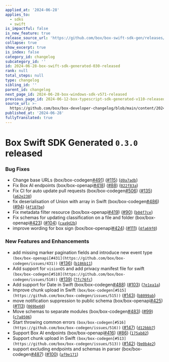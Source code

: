 ```yaml
---
applied_at: '2024-06-28'
applies_to:
  - sdks
  - swift
is_impactful: false
is_new_feature: true
release_source_url: 'https://github.com/box/box-swift-sdk-gen/releases/tag/0.3.0'
collapse: true
show_excerpt: true
is_index: false
category_id: changelog
subcategory_id: ''
id: 2024-06-28-box-swift-sdk-generated-030-released
rank: null
total_steps: null
type: changelog
sibling_id: ''
parent_id: changelog
next_page_id: 2024-06-28-box-windows-sdk-v571-released
previous_page_id: 2024-06-12-box-typescript-sdk-generated-v110-released
source_url: >-
  https://github.com/box/box-developer-changelog/blob/main/content/2024/06-28-box-swift-sdk-generated-030-released.md
published_at: '2024-06-28'
fullyTranslated: true
---
```

# Box Swift SDK Generated `0.3.0` released

### Bug Fixes

* Change base URLs (box/box-codegen[#491][1]) ([#115][2]) ([`d0a7adb`][3])
* Fix Box AI endpoints (box/box-openapi[#418][4]) ([#88][5]) ([`022f83a`][6])
* Fix CI for auto update pull requests (box/box-codegen[#506][7]) ([#135][8]) ([`a62e238`][9])
* fix deserialisation of Union with array in Swift (box/box-codegen[#486][10]) ([#94][11]) ([`4f187be`][12])
* Fix metadata filter resource (box/box-openapi[#419][13]) ([#90][14]) ([`b04f7ce`][15])
* Fix schemas for updating classification on a file and folder (box/box-openapi[#423][16]) ([#104][17]) ([`caa9d2b`][18])
* improve wording for box sign (box/box-openapi[#424][19]) ([#111][20]) ([`4fa69f0`][21])

### New Features and Enhancements

* add missing marker pagination fields and introduce new event type `(box/box-openapi[#431](https://github.com/box/box-codegen/issues/431))` ([#136][22]) ([`b186b11`][23])
* Add support for `visionOS` and add privacy manifest file for swift `(box/box-codegen[#510](https://github.com/box/box-codegen/issues/510))` ([#139][24]) ([`7fc76fc`][25])
* Add support for Date in Swift (box/box-codegen[#488][26]) ([#103][27]) ([`7e1ea1a`][28])
* Improve chunk upload in Swift `(box/box-codegen[#515](https://github.com/box/box-codegen/issues/515))` ([#143][29]) ([`b8099ab`][30])
* move notification suppression to public schema (box/box-openapi[#425][31]) ([#113][32]) ([`069be60`][33])
* Move schemas to separate modules (box/box-codegen[#483][34]) ([#99][35]) ([`c7a8506`][36])
* Start throwing common errors `(box/box-codegen[#516](https://github.com/box/box-codegen/issues/516))` ([#147][37]) ([`d12bbb7`][38])
* Support Box AI endpoints (box/box-openapi[#416][39]) ([#86][40]) ([`175ab82`][41])
* Support chunk upload in Swift `(box/box-codegen[#513](https://github.com/box/box-codegen/issues/513))` ([#142][42]) ([`9e0b4e2`][43])
* support excluding endpoints and schemas in parser (box/box-codegen[#487][44]) ([#100][45]) ([`af9e171`][46])

[1]: https://github.com/box/box-codegen/issues/491

[2]: https://github.com/box/box-codegen/issues/115

[3]: https://github.com/box/box-codegen/commit/d0a7adb201c823313f0a5de25fa4fc5469590c97

[4]: https://github.com/box/box-codegen/issues/418

[5]: https://github.com/box/box-codegen/issues/88

[6]: https://github.com/box/box-codegen/commit/022f83aaa7fbe3f4292a06527875123ecc7b99f0

[7]: https://github.com/box/box-codegen/issues/506

[8]: https://github.com/box/box-codegen/issues/135

[9]: https://github.com/box/box-codegen/commit/a62e238534cb625dbc98cbe59c98939c78b74f4a

[10]: https://github.com/box/box-codegen/issues/486

[11]: https://github.com/box/box-codegen/issues/94

[12]: https://github.com/box/box-codegen/commit/4f187bed1e88c93c1258be8723a39b45129ff21f

[13]: https://github.com/box/box-codegen/issues/419

[14]: https://github.com/box/box-codegen/issues/90

[15]: https://github.com/box/box-codegen/commit/b04f7ceee9bca4f1f19d66401f38636e7737b4b1

[16]: https://github.com/box/box-codegen/issues/423

[17]: https://github.com/box/box-codegen/issues/104

[18]: https://github.com/box/box-codegen/commit/caa9d2b7d0a6c2728f543fa19acb7859f21fb5c9

[19]: https://github.com/box/box-codegen/issues/424

[20]: https://github.com/box/box-codegen/issues/111

[21]: https://github.com/box/box-codegen/commit/4fa69f01ca3a2a7fc8dcdc71cbecb03c469a83e6

[22]: https://github.com/box/box-codegen/issues/136

[23]: https://github.com/box/box-codegen/commit/b186b11a2c591cd4fdd3b50733750a7bb4ec94e9

[24]: https://github.com/box/box-codegen/issues/139

[25]: https://github.com/box/box-codegen/commit/7fc76fc1799db0a50ad22eb047d013c4597c5277

[26]: https://github.com/box/box-codegen/issues/488

[27]: https://github.com/box/box-codegen/issues/103

[28]: https://github.com/box/box-codegen/commit/7e1ea1af553cc8458eb9026c777608f7929e686d

[29]: https://github.com/box/box-codegen/issues/143

[30]: https://github.com/box/box-codegen/commit/b8099ab41ea5b8706e14285a0f9db2fd3c0a7a6d

[31]: https://github.com/box/box-codegen/issues/425

[32]: https://github.com/box/box-codegen/issues/113

[33]: https://github.com/box/box-codegen/commit/069be60613889b45b396bbe22262c5f8df32b158

[34]: https://github.com/box/box-codegen/issues/483

[35]: https://github.com/box/box-codegen/issues/99

[36]: https://github.com/box/box-codegen/commit/c7a85069544c28e2be918eafd9e240f39660ead3

[37]: https://github.com/box/box-codegen/issues/147

[38]: https://github.com/box/box-codegen/commit/d12bbb7d06bd3fcf39c31e316f1047065b56baac

[39]: https://github.com/box/box-codegen/issues/416

[40]: https://github.com/box/box-codegen/issues/86

[41]: https://github.com/box/box-codegen/commit/175ab82c18dc390bcd4c8e20aea8e405a2e31c4d

[42]: https://github.com/box/box-codegen/issues/142

[43]: https://github.com/box/box-codegen/commit/9e0b4e26a9283b5900ae0fe0fa858394b732f51b

[44]: https://github.com/box/box-codegen/issues/487

[45]: https://github.com/box/box-codegen/issues/100

[46]: https://github.com/box/box-codegen/commit/af9e171c101703c98ff9a53093d7fc9c306137d9
